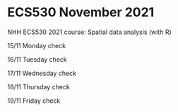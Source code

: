 # ECS530 November 2021
NHH ECS530 2021 course: Spatial data analysis (with R)

15/11 Monday check

16/11 Tuesday check

17/11 Wednesday check

18/11 Thursday check

19/11 Friday check


